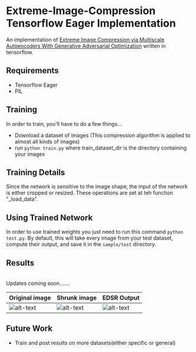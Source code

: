 # Extreme-Image-Compression Tensorflow Eager Implementation
An implementation of [Extreme Image Compression via Multiscale Autoencoders With Generative Adversarial Optimization](https://arxiv.org/abs/1904.03851) written in tensorflow.

## Requirements
 - Tensorflow Eager
 - PIL

## Training
In order to train, you'll have to do a few things...
 - Download a dataset of images (This compression algorithm is applied to almost all kinds of images)
 - run `python train.py` where train_dataset_dir is the directory containing your images

## Training Details
Since the network is sensitive to the image shape, the input of the network is either cropped or resized. These operations are set at teh function "_load_data". 

## Using Trained Network
In order to use trained weights you just need to run this command `python test.py`. By default, this will take every image from your test dataset, compute their output, and save it in the `sample/test` directory. 

## Results
<br />
Updates coming soon.......
<br />

| Original image | Shrunk image | EDSR Output |
| -------------- | ------------ | ----------- |
| ![alt-text](https://github.com/jmiller656/EDSR-Tensorflow/blob/master/results/correct0.png "Original")          | ![alt-text](https://github.com/jmiller656/EDSR-Tensorflow/blob/master/results/input0.png "input")         | ![alt-text](https://github.com/jmiller656/EDSR-Tensorflow/blob/master/results/output0.png "shrunk")        |


## Future Work
- Train and post results on more datasets(either specific or general)

